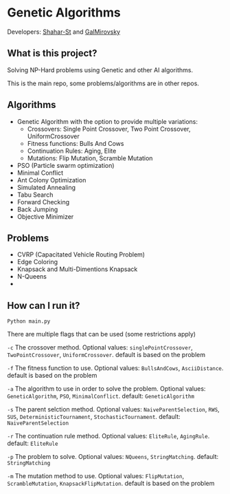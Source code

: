 # Genetic Algorithms

Developers: [Shahar-St](https://github.com/Shahar-St) and [GalMirovsky](https://github.com/GalMirovsky)

## What is this project?

Solving NP-Hard problems using Genetic and other AI algorithms.

This is the main repo, some problems/algorithms are in other repos.

## Algorithms
- Genetic Algorithm with the option to provide multiple variations:
  - Crossovers: Single Point Crossover, Two Point Crossover, UniformCrossover
  - Fitness functions: Bulls And Cows
  - Continuation Rules: Aging, Elite
  - Mutations: Flip Mutation, Scramble Mutation
- PSO (Particle swarm optimization)
- Minimal Conflict
- Ant Colony Optimization
- Simulated Annealing
- Tabu Search
- Forward Checking
- Back Jumping
- Objective Minimizer

## Problems
- CVRP (Capacitated Vehicle Routing Problem)
- Edge Coloring
- Knapsack and Multi-Dimentions Knapsack
- N-Queens
- 
## How can I run it?
`Python main.py`

There are multiple flags that can be used (some restrictions apply)

`-c` The crossover method. Optional values: `singlePointCrossover`, `TwoPointCrossover`, `UniformCrossover`. default is based on the problem

`-f` The fitness function to use. Optional values: `BullsAndCows`, `AsciiDistance`. default is based on the problem

`-a` The algorithm to use in order to solve the problem. Optional values: `GeneticAlgorithm`, `PSO`, `MinimalConflict`. default: `GeneticAlgorithm`

`-s` The parent selction method. Optional values: `NaiveParentSelection`, `RWS`, `SUS`, `DeterministicTournament`, `StochasticTournament`. default: `NaiveParentSelection`

`-r` The continuation rule method. Optional values: `EliteRule`, `AgingRule`. default: `EliteRule`

`-p` The problem to solve. Optional values: `NQueens`, `StringMatching`. default: `StringMatching`

`-m` The mutation method to use. Optional values: `FlipMutation`, `ScrambleMutation`, `KnapsackFlipMutation`. default is based on the problem

